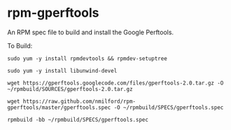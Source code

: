 rpm-gperftools
==============

An RPM spec file to build and install the Google Perftools.

To Build: 

`sudo yum -y install rpmdevtools && rpmdev-setuptree`

`sudo yum -y install libunwind-devel`

`wget https://gperftools.googlecode.com/files/gperftools-2.0.tar.gz -O ~/rpmbuild/SOURCES/gperftools-2.0.tar.gz`

`wget https://raw.github.com/nmilford/rpm-gperftools/master/gperftools.spec -O ~/rpmbuild/SPECS/gperftools.spec`

`rpmbuild -bb ~/rpmbuild/SPECS/gperftools.spec`
